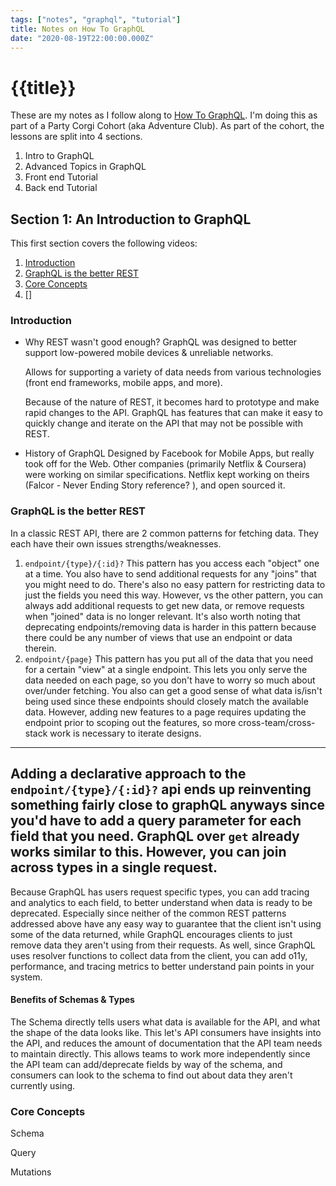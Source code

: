 ```yaml
---
tags: ["notes", "graphql", "tutorial"]
title: Notes on How To GraphQL
date: "2020-08-19T22:00:00.000Z"
---
```


# {{title}}

These are my notes as I follow along to [How To GraphQL](https://www.howtographql.com). I'm doing this as part of a Party Corgi Cohort (aka Adventure Club). As part of the cohort, the lessons are split into 4 sections. 

1. Intro to GraphQL
2. Advanced Topics in GraphQL
3. Front end Tutorial
4. Back end Tutorial

## Section 1: An Introduction to GraphQL

This first section covers the following videos: 

1. [Introduction](https://www.howtographql.com/basics/0-introduction/)
2. [GraphQL is the better REST](https://www.howtographql.com/basics/1-graphql-is-the-better-rest/)
3. [Core Concepts](https://www.howtographql.com/basics/2-core-concepts/)
4. []

### Introduction

- Why REST wasn't good enough?
    GraphQL was designed to better support low-powered mobile devices & unreliable networks. 

    Allows for supporting a variety of data needs from various technologies (front end frameworks, mobile apps, and more).

    Because of the nature of REST, it becomes hard to prototype and make rapid changes to the API. GraphQL has features that can make it easy to quickly change and iterate on the API that may not be possible with REST. 

- History of GraphQL
    Designed by Facebook for Mobile Apps, but really took off for the Web. Other companies (primarily Netflix & Coursera) were working on similar specifications. Netflix kept working on theirs (Falcor - Never Ending Story reference? ), and open sourced it. 


### GraphQL is the better REST
In a classic REST API, there are 2 common patterns for fetching data. They each have their own issues strengths/weaknesses.

1. `endpoint/{type}/{:id}?`
    This pattern has you access each "object" one at a time. You also have to send additional requests for any "joins" that you might need to do. There's also no easy pattern for restricting data to just the fields you need this way. However, vs the other pattern, you can always add additional requests to get new data, or remove requests when "joined" data is no longer relevant. It's also worth noting that deprecating endpoints/removing data is harder in this pattern because there could be any number of views that use an endpoint or data therein. 
2. `endpoint/{page}`
    This pattern has you put all of the data that you need for a certain "view" at a single endpoint. This lets you only serve the data needed on each page, so you don't have to worry so much about over/under fetching. You also can get a good sense of what data is/isn't being used since these endpoints should closely match the available data. 
    However, adding new features to a page requires updating the endpoint prior to scoping out the features, so more cross-team/cross-stack work is necessary to iterate designs. 


---
Adding a declarative approach to the `endpoint/{type}/{:id}?` api ends up reinventing something fairly close to graphQL anyways since you'd have to add a query parameter for each field that you need. GraphQL over `get` already works similar to this. However, you can join across types in a single request. 
---

Because GraphQL has users request specific types, you can add tracing and analytics to each field, to better understand when data is ready to be deprecated. Especially since neither of the common REST patterns addressed above have any easy way to guarantee that the client isn't using some of the data returned, while GraphQL encourages clients to just remove data they aren't using from their requests. 
As well, since GraphQL uses resolver functions to collect data from the client, you can add o11y, performance, and tracing metrics to better understand pain points in your system. 

#### Benefits of Schemas & Types
The Schema directly tells users what data is available for the API, and what the shape of the data looks like. This let's API consumers have insights into the API, and reduces the amount of documentation that the API team needs to maintain directly. This allows teams to work more independently since the API team can add/deprecate fields by way of the schema, and consumers can look to the schema to find out about data they aren't currently using. 


### Core Concepts

Schema

Query

Mutations

